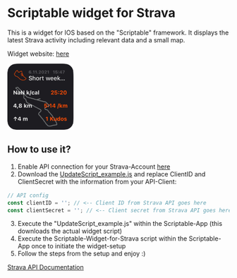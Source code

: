 # Scriptable widget for Strava

This is a widget for IOS based on the "Scriptable" framework. 
It displays the latest Strava activity including relevant data and a small map.

Widget website: [here](https://marvnsch.github.io/Scriptable-widget-for-Strava/)

<img src="https://github.com/marvnsch/Scriptable-widget-for-Strava/blob/main/docs/widget_darkmode_cut.png" width="150">

## How to use it?

1. Enable API connection for your Strava-Account [here](https://www.strava.com/settings/api)
2. Download the [UpdateScript_example.js](https://github.com/marvnsch/Scriptable-widget-for-Strava/blob/main/UpdateScript_example.js) and replace ClientID and ClientSecret with the information from your API-Client:

```JavaScript
// API config
const clientID = ''; // <-- Client ID from Strava API goes here
const clientSecret = ''; // <-- Client secret from Strava API goes here
```
3. Execute the "UpdateScript_example.js" within the Scriptable-App (this downloads the actual widget script)
4. Execute the Scriptable-Widget-for-Strava script within the Scriptable-App once to initiate the widget-setup
5. Follow the steps from the setup and enjoy :)


[Strava API Documentation](https://developers.strava.com/docs/reference/)
